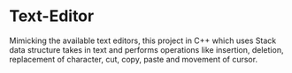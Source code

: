 # Text-Editor

Mimicking the available text editors, this project in C++ which uses Stack data structure takes in text and performs operations like insertion, deletion, replacement of character, cut, copy, paste and movement of cursor.
